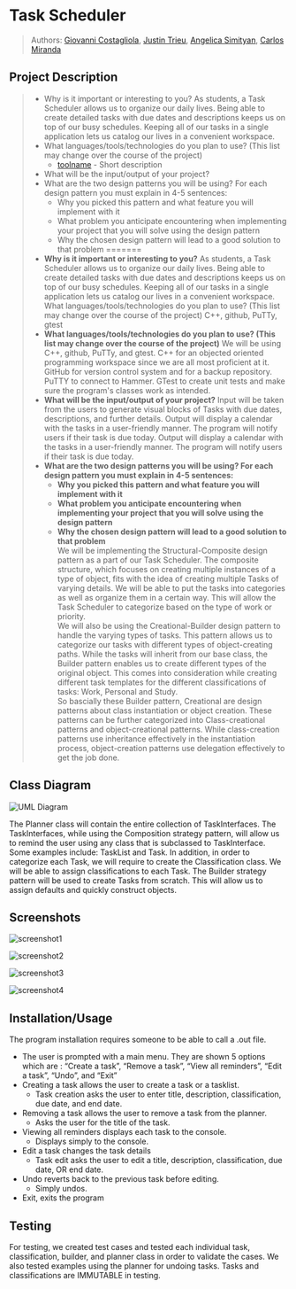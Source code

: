 
# Task Scheduler
 
 > Authors: [Giovanni Costagliola](https://github.com/gcost003), [Justin Trieu](https://github.com/jtrieu48), [Angelica Simityan](https://github.com/AngelicaSimityan), [Carlos Miranda ](https://github.com/kotooriiii)
 

## Project Description
 > * Why is it important or interesting to you?
As students, a Task Scheduler allows us to organize our daily lives. Being able to create detailed tasks with due dates and descriptions keeps us on top of our busy schedules. Keeping all of our tasks in a single application lets us catalog our lives in a convenient workspace.
 > * What languages/tools/technologies do you plan to use? (This list may change over the course of the project)
 >   * [toolname](link) - Short description
 > * What will be the input/output of your project?
 > * What are the two design patterns you will be using? For each design pattern you must explain in 4-5 sentences:
 >   * Why you picked this pattern and what feature you will implement with it
 >   * What problem you anticipate encountering when implementing your project that you will solve using the design pattern
 >   * Why the chosen design pattern will lead to a good solution to that problem
=======
 > * **Why is it important or interesting to you?**
> As students, a Task Scheduler allows us to organize our daily lives. Being able to create detailed tasks with due dates and descriptions keeps us on top of our busy schedules. Keeping all of our tasks in a single application lets us catalog our lives in a convenient workspace.
What languages/tools/technologies do you plan to use? (This list may change over the course of the project)
C++, github, PuTTy, gtest
 > * **What languages/tools/technologies do you plan to use? (This list may change over the course of the project)**
 > We will be using C++, github, PuTTy, and gtest. C++ for an objected oriented programming workspace since we are all most proficient at it. GitHub for version control system and for a backup repository. PuTTY to connect to Hammer. GTest to create unit tests and make sure the program's classes work as intended.
 > * **What will be the input/output of your project?**
 > Input will be taken from the users to generate visual blocks of Tasks with due dates, descriptions, and further details. Output will display a calendar with the tasks in a user-friendly manner. The program will notify users if their task is due today.
 >Output will display a calendar with the tasks in a user-friendly manner. The program will notify users if their task is due today.
 > * **What are the two design patterns you will be using? For each design pattern you must explain in 4-5 sentences:**
 >   * **Why you picked this pattern and what feature you will implement with it**
 >   * **What problem you anticipate encountering when implementing your project that you will solve using the design pattern**
 >   * **Why the chosen design pattern will lead to a good solution to that problem** <br>
 > We will be implementing the Structural-Composite design pattern as a part of our Task Scheduler. The composite structure, which focuses on creating multiple instances of a type of object, fits with the idea of creating multiple Tasks of varying details. We will be able to put the tasks into categories as well as organize them in a certain way. This will allow the Task Scheduler to categorize based on the type of work or priority. <br>
> We will also be using the Creational-Builder design pattern to handle the varying types of tasks. This pattern allows us to categorize our tasks with different types of object-creating paths. While the tasks will inherit from our base class, the Builder pattern enables us to create different types of the original object. This comes into consideration while creating different task templates for the different classifications of tasks: Work, Personal and Study. <br>
> So bascially these Builder pattern, Creational are design patterns about class instantiation or object creation. These patterns can be further categorized into Class-creational patterns and object-creational patterns. While class-creation patterns use inheritance effectively in the instantiation process, object-creation patterns use delegation effectively to get the job done.


## Class Diagram
 
 ![UML Diagram](https://github.com/NE1GotGame/CS100_Software_construction_Final_Group_Project/blob/main/resources/UMLDiagram.png)
 
 The Planner class will contain the entire collection of TaskInterfaces. The TaskInterfaces, while using the Composition strategy pattern, will allow us to remind the user using any class that is subclassed to TaskInterface. Some examples include: TaskList and Task. In addition, in order to categorize each Task, we will require to create the Classification class. We will be able to assign classifications to each Task. The Builder strategy pattern will be used to create Tasks from scratch. This will allow us to assign defaults and quickly construct objects.


## Screenshots
![screenshot1](https://github.com/NE1GotGame/CS100_Software_construction_Final_Group_Project/blob/main/resources/CS100_Screenshot1.png)

![screenshot2](https://github.com/NE1GotGame/CS100_Software_construction_Final_Group_Project/blob/main/resources/CS100_Screenshot2.png)

![screenshot3](https://github.com/NE1GotGame/CS100_Software_construction_Final_Group_Project/blob/main/resources/CS100_Screenshot3.png)

![screenshot4](https://github.com/NE1GotGame/CS100_Software_construction_Final_Group_Project/blob/main/resources/CS100_Screenshot4.png)

## Installation/Usage
The program installation requires someone to be able to call a .out file.

- The user is prompted with a main menu. They are shown 5 options which are : “Create a task”, “Remove a task”, “View all reminders”, “Edit a task”, “Undo”, and “Exit”
- Creating a task allows the user to create a task or a tasklist.
  - Task creation asks the user to enter title, description, classification, due date, and end date.
- Removing a task allows the user to remove a task from the planner.
  - Asks the user for the title of the task.
- Viewing all reminders displays each task to the console.
  - Displays simply to the console.
- Edit a task changes the task details
  - Task edit asks the user to edit a title, description, classification, due date, OR end date.
- Undo reverts back to the previous task before editing.
  - Simply undos.
- Exit, exits the program

## Testing
For testing, we created test cases and tested each individual task, classification, builder, and planner class in order to validate the cases. We also tested examples using the planner for undoing tasks.
Tasks and classifications are IMMUTABLE in testing.
